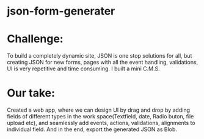 # json-form-generater

# Challenge: 
To build a completely dynamic site, JSON is one stop solutions for all, but creating JSON for new
forms, pages with all the event handling, validations, UI is very repetitive and time consuming. I built a mini
C.M.S.
# Our take: 
Created a web app, where we can design UI by drag and drop by
adding fields of different types in the work space(Textfield, date, Radio buton, file upload etc), and seamlessly
add events, actions, validations, alignments to individual field. And in the end, export the generated JSON as
Blob.

